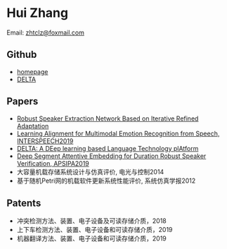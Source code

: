 # Hui Zhang

Email: zhtclz@foxmail.com

## Github 

* [homepage](https://github.com/zh794390558)
* [DELTA](https://github.com/didi/delta)

## Papers
* [Robust Speaker Extraction Network Based on Iterative Refined Adaptation](https://arxiv.org/abs/2011.02102)
* [Learning Alignment for Multimodal Emotion Recognition from Speech, INTERSPEECH2019](https://arxiv.org/abs/1909.05645)
* [DELTA: A DEep learning based Language Technology plAtform](https://arxiv.org/abs/1908.01853)
* [Deep Segment Attentive Embedding for Duration Robust Speaker Verification, APSIPA2019](https://arxiv.org/abs/1811.00883)
* 大容量机载存储系统设计与仿真评价, 电光与控制2014
* 基于随机Petri网的机载软件更新系统性能评价, 系统仿真学报2012

## Patents

* 冲突检测方法、装置、电子设备及可读存储介质，2018
* 上下车检测方法、装置、电子设备和可读存储介质，2019
* 机器翻译方法、装置、电子设备和可读存储介质，2019

